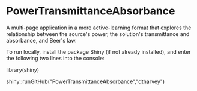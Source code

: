 # PowerTransmittanceAbsorbance
 
A multi-page application in a more active-learning format that explores the relationship between the source's power, the solution's transmittance and absorbance, and Beer's law.  

To run locally, install the package Shiny (if not already installed), and enter the following two lines into the console:

library(shiny)

shiny::runGitHub("PowerTransmittanceAbsorbance","dtharvey")

